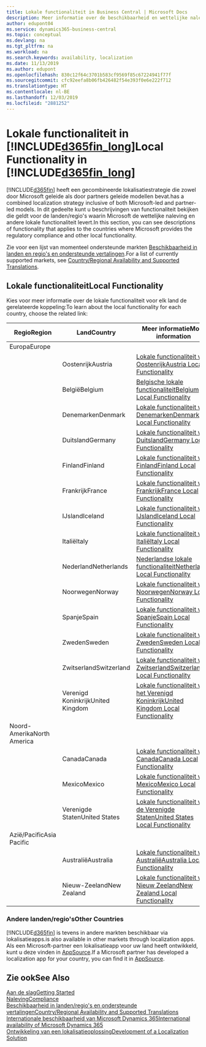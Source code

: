 ```yaml
---
title: Lokale functionaliteit in Business Central | Microsoft Docs
description: Meer informatie over de beschikbaarheid en wettelijke naleving van Dynamics 365 Business Central.
author: edupont04
ms.service: dynamics365-business-central
ms.topic: conceptual
ms.devlang: na
ms.tgt_pltfrm: na
ms.workload: na
ms.search.keywords: availability, localization
ms.date: 11/13/2019
ms.author: edupont
ms.openlocfilehash: 830c12f64c3701b583cf9569f85c67224941f77f
ms.sourcegitcommit: cfc92eefa8b06fb426482f54e393f0e6e222f712
ms.translationtype: HT
ms.contentlocale: nl-BE
ms.lasthandoff: 12/03/2019
ms.locfileid: "2881252"
---
```

# <a name="local-functionality-in-included365fin_longincludesd365fin_long_mdmd"></a><span data-ttu-id="fa0ce-103">Lokale functionaliteit in [!INCLUDE[d365fin_long](includes/d365fin_long_md.md)]</span><span class="sxs-lookup"><span data-stu-id="fa0ce-103">Local Functionality in [!INCLUDE[d365fin_long](includes/d365fin_long_md.md)]</span></span>
[!INCLUDE[d365fin](includes/d365fin_md.md)] <span data-ttu-id="fa0ce-104">heeft een gecombineerde lokalisatiestrategie die zowel door Microsoft geleide als door partners geleide modellen bevat.</span><span class="sxs-lookup"><span data-stu-id="fa0ce-104">has a combined localization strategy inclusive of both Microsoft-led and partner-led models.</span></span> <span data-ttu-id="fa0ce-105">In dit gedeelte kunt u beschrijvingen van functionaliteit bekijken die geldt voor de landen/regio's waarin Microsoft de wettelijke naleving en andere lokale functionaliteit levert.</span><span class="sxs-lookup"><span data-stu-id="fa0ce-105">In this section, you can see descriptions of functionality that applies to the countries where Microsoft provides the regulatory compliance and other local functionality.</span></span>  

<span data-ttu-id="fa0ce-106">Zie voor een lijst van momenteel ondersteunde markten [Beschikbaarheid in landen en regio's en ondersteunde vertalingen](/dynamics365/business-central/dev-itpro/compliance/apptest-countries-and-translations?toc=/dynamics365/business-central/toc.json).</span><span class="sxs-lookup"><span data-stu-id="fa0ce-106">For a list of currently supported markets, see [Country/Regional Availability and Supported Translations](/dynamics365/business-central/dev-itpro/compliance/apptest-countries-and-translations?toc=/dynamics365/business-central/toc.json).</span></span>  

## <a name="local-functionality"></a><span data-ttu-id="fa0ce-107">Lokale functionaliteit</span><span class="sxs-lookup"><span data-stu-id="fa0ce-107">Local Functionality</span></span>
<span data-ttu-id="fa0ce-108">Kies voor meer informatie over de lokale functionaliteit voor elk land de gerelateerde koppeling:</span><span class="sxs-lookup"><span data-stu-id="fa0ce-108">To learn about the local functionality for each country, choose the related link:</span></span>

| <span data-ttu-id="fa0ce-109">Regio</span><span class="sxs-lookup"><span data-stu-id="fa0ce-109">Region</span></span> | <span data-ttu-id="fa0ce-110">Land</span><span class="sxs-lookup"><span data-stu-id="fa0ce-110">Country</span></span> | <span data-ttu-id="fa0ce-111">Meer informatie</span><span class="sxs-lookup"><span data-stu-id="fa0ce-111">More information</span></span> |
| --- | --- |--- |
| <span data-ttu-id="fa0ce-112">Europa</span><span class="sxs-lookup"><span data-stu-id="fa0ce-112">Europe</span></span> |  | |
|        | <span data-ttu-id="fa0ce-113">Oostenrijk</span><span class="sxs-lookup"><span data-stu-id="fa0ce-113">Austria</span></span> | [<span data-ttu-id="fa0ce-114">Lokale functionaliteit voor Oostenrijk</span><span class="sxs-lookup"><span data-stu-id="fa0ce-114">Austria Local Functionality</span></span>](localfunctionality/austria/austria-local-functionality.md) |
|        | <span data-ttu-id="fa0ce-115">België</span><span class="sxs-lookup"><span data-stu-id="fa0ce-115">Belgium</span></span> |  [<span data-ttu-id="fa0ce-116">Belgische lokale functionaliteit</span><span class="sxs-lookup"><span data-stu-id="fa0ce-116">Belgium Local Functionality</span></span>](localfunctionality/belgium/belgium-local-functionality.md) |
|        | <span data-ttu-id="fa0ce-117">Denemarken</span><span class="sxs-lookup"><span data-stu-id="fa0ce-117">Denmark</span></span> | [<span data-ttu-id="fa0ce-118">Lokale functionaliteit voor Denemarken</span><span class="sxs-lookup"><span data-stu-id="fa0ce-118">Denmark Local Functionality</span></span>](localfunctionality/denmark/denmark-local-functionality.md) |
|        | <span data-ttu-id="fa0ce-119">Duitsland</span><span class="sxs-lookup"><span data-stu-id="fa0ce-119">Germany</span></span> | [<span data-ttu-id="fa0ce-120">Lokale functionaliteit voor Duitsland</span><span class="sxs-lookup"><span data-stu-id="fa0ce-120">Germany Local Functionality</span></span>](localfunctionality/germany/germany-local-functionality.md) |
|        | <span data-ttu-id="fa0ce-121">Finland</span><span class="sxs-lookup"><span data-stu-id="fa0ce-121">Finland</span></span> | [<span data-ttu-id="fa0ce-122">Lokale functionaliteit voor Finland</span><span class="sxs-lookup"><span data-stu-id="fa0ce-122">Finland Local Functionality</span></span>](localfunctionality/finland/finland-local-functionality.md) |
|        | <span data-ttu-id="fa0ce-123">Frankrijk</span><span class="sxs-lookup"><span data-stu-id="fa0ce-123">France</span></span> | [<span data-ttu-id="fa0ce-124">Lokale functionaliteit voor Frankrijk</span><span class="sxs-lookup"><span data-stu-id="fa0ce-124">France Local Functionality</span></span>](localfunctionality/france/france-local-functionality.md) |
|        | <span data-ttu-id="fa0ce-125">IJsland</span><span class="sxs-lookup"><span data-stu-id="fa0ce-125">Iceland</span></span> | [<span data-ttu-id="fa0ce-126">Lokale functionaliteit voor IJsland</span><span class="sxs-lookup"><span data-stu-id="fa0ce-126">Iceland Local Functionality</span></span>](localfunctionality/iceland/iceland-local-functionality.md) |
|        | <span data-ttu-id="fa0ce-127">Italië</span><span class="sxs-lookup"><span data-stu-id="fa0ce-127">Italy</span></span> | [<span data-ttu-id="fa0ce-128">Lokale functionaliteit voor Italië</span><span class="sxs-lookup"><span data-stu-id="fa0ce-128">Italy Local Functionality</span></span>](localfunctionality/italy/italy-local-functionality.md) |
|        | <span data-ttu-id="fa0ce-129">Nederland</span><span class="sxs-lookup"><span data-stu-id="fa0ce-129">Netherlands</span></span> | [<span data-ttu-id="fa0ce-130">Nederlandse lokale functionaliteit</span><span class="sxs-lookup"><span data-stu-id="fa0ce-130">Netherlands Local Functionality</span></span>](localfunctionality/netherlands/netherlands-local-functionality.md) |
|        | <span data-ttu-id="fa0ce-131">Noorwegen</span><span class="sxs-lookup"><span data-stu-id="fa0ce-131">Norway</span></span> | [<span data-ttu-id="fa0ce-132">Lokale functionaliteit voor Noorwegen</span><span class="sxs-lookup"><span data-stu-id="fa0ce-132">Norway Local Functionality</span></span>](localfunctionality/norway/norway-local-functionality.md) |
|        | <span data-ttu-id="fa0ce-133">Spanje</span><span class="sxs-lookup"><span data-stu-id="fa0ce-133">Spain</span></span> | [<span data-ttu-id="fa0ce-134">Lokale functionaliteit voor Spanje</span><span class="sxs-lookup"><span data-stu-id="fa0ce-134">Spain Local Functionality</span></span>](localfunctionality/spain/spain-local-functionality.md) |
|        | <span data-ttu-id="fa0ce-135">Zweden</span><span class="sxs-lookup"><span data-stu-id="fa0ce-135">Sweden</span></span> | [<span data-ttu-id="fa0ce-136">Lokale functionaliteit voor Zweden</span><span class="sxs-lookup"><span data-stu-id="fa0ce-136">Sweden Local Functionality</span></span>](localfunctionality/sweden/sweden-local-functionality.md) |
|        | <span data-ttu-id="fa0ce-137">Zwitserland</span><span class="sxs-lookup"><span data-stu-id="fa0ce-137">Switzerland</span></span> | [<span data-ttu-id="fa0ce-138">Lokale functionaliteit voor Zwitserland</span><span class="sxs-lookup"><span data-stu-id="fa0ce-138">Switzerland Local Functionality</span></span>](localfunctionality/switzerland/switzerland-local-functionality.md) |
|        | <span data-ttu-id="fa0ce-139">Verenigd Koninkrijk</span><span class="sxs-lookup"><span data-stu-id="fa0ce-139">United Kingdom</span></span> | [<span data-ttu-id="fa0ce-140">Lokale functionaliteit voor het Verenigd Koninkrijk</span><span class="sxs-lookup"><span data-stu-id="fa0ce-140">United Kingdom Local Functionality</span></span>](localfunctionality/unitedkingdom/united-kingdom-local-functionality.md) |
| <span data-ttu-id="fa0ce-141">Noord-Amerika</span><span class="sxs-lookup"><span data-stu-id="fa0ce-141">North America</span></span> |       |  |
|        | <span data-ttu-id="fa0ce-142">Canada</span><span class="sxs-lookup"><span data-stu-id="fa0ce-142">Canada</span></span>|[<span data-ttu-id="fa0ce-143">Lokale functionaliteit voor Canada</span><span class="sxs-lookup"><span data-stu-id="fa0ce-143">Canada Local Functionality</span></span>](localfunctionality/canada/canada-local-functionality.md) |
|        | <span data-ttu-id="fa0ce-144">Mexico</span><span class="sxs-lookup"><span data-stu-id="fa0ce-144">Mexico</span></span> | [<span data-ttu-id="fa0ce-145">Lokale functionaliteit voor Mexico</span><span class="sxs-lookup"><span data-stu-id="fa0ce-145">Mexico Local Functionality</span></span>](localfunctionality/mexico/mexico-local-functionality.md) |
|        | <span data-ttu-id="fa0ce-146">Verenigde Staten</span><span class="sxs-lookup"><span data-stu-id="fa0ce-146">United States</span></span>|[<span data-ttu-id="fa0ce-147">Lokale functionaliteit voor de Verenigde Staten</span><span class="sxs-lookup"><span data-stu-id="fa0ce-147">United States Local Functionality</span></span>](localfunctionality/unitedstates/united-states-local-functionality.md) |
| <span data-ttu-id="fa0ce-148">Azië/Pacific</span><span class="sxs-lookup"><span data-stu-id="fa0ce-148">Asia Pacific</span></span> |       |  |
|        | <span data-ttu-id="fa0ce-149">Australië</span><span class="sxs-lookup"><span data-stu-id="fa0ce-149">Australia</span></span> | [<span data-ttu-id="fa0ce-150">Lokale functionaliteit voor Australië</span><span class="sxs-lookup"><span data-stu-id="fa0ce-150">Australia Local Functionality</span></span>](localfunctionality/australia/australia-local-functionality.md) |
|        | <span data-ttu-id="fa0ce-151">Nieuw-Zeeland</span><span class="sxs-lookup"><span data-stu-id="fa0ce-151">New Zealand</span></span> | [<span data-ttu-id="fa0ce-152">Lokale functionaliteit voor Nieuw Zeeland</span><span class="sxs-lookup"><span data-stu-id="fa0ce-152">New Zealand Local Functionality</span></span>](localfunctionality/newzealand/new-zealand-local-functionality.md) |

### <a name="other-countries"></a><span data-ttu-id="fa0ce-153">Andere landen/regio's</span><span class="sxs-lookup"><span data-stu-id="fa0ce-153">Other Countries</span></span>
[!INCLUDE[d365fin](includes/d365fin_md.md)] <span data-ttu-id="fa0ce-154">is tevens in andere markten beschikbaar via lokalisatieapps.</span><span class="sxs-lookup"><span data-stu-id="fa0ce-154">is also available in other markets through localization apps.</span></span> <span data-ttu-id="fa0ce-155">Als een Microsoft-partner een lokalisatieapp voor uw land heeft ontwikkeld, kunt u deze vinden in [AppSource](https://appsource.microsoft.com/product/dynamics-365-business-central/).</span><span class="sxs-lookup"><span data-stu-id="fa0ce-155">If a Microsoft partner has developed a localization app for your country, you can find it in [AppSource](https://appsource.microsoft.com/product/dynamics-365-business-central/).</span></span>

## <a name="see-also"></a><span data-ttu-id="fa0ce-156">Zie ook</span><span class="sxs-lookup"><span data-stu-id="fa0ce-156">See Also</span></span>
[<span data-ttu-id="fa0ce-157">Aan de slag</span><span class="sxs-lookup"><span data-stu-id="fa0ce-157">Getting Started</span></span>](product-get-started.md)  
[<span data-ttu-id="fa0ce-158">Naleving</span><span class="sxs-lookup"><span data-stu-id="fa0ce-158">Compliance</span></span>](compliance/compliance-overview.md)  
[<span data-ttu-id="fa0ce-159">Beschikbaarheid in landen/regio's en ondersteunde vertalingen</span><span class="sxs-lookup"><span data-stu-id="fa0ce-159">Country/Regional Availability and Supported Translations</span></span>](/dynamics365/business-central/dev-itpro/compliance/apptest-countries-and-translations?toc=/dynamics365/business-central/toc.json)  
[<span data-ttu-id="fa0ce-160">Internationale beschikbaarheid van Microsoft Dynamics 365</span><span class="sxs-lookup"><span data-stu-id="fa0ce-160">International availability of Microsoft Dynamics 365</span></span>](/dynamics365/get-started/availability)  
[<span data-ttu-id="fa0ce-161">Ontwikkeling van een lokalisatieoplossing</span><span class="sxs-lookup"><span data-stu-id="fa0ce-161">Development of a Localization Solution</span></span>](/dynamics365/business-central/dev-itpro/developer/readiness/readiness-develop-localization)  
